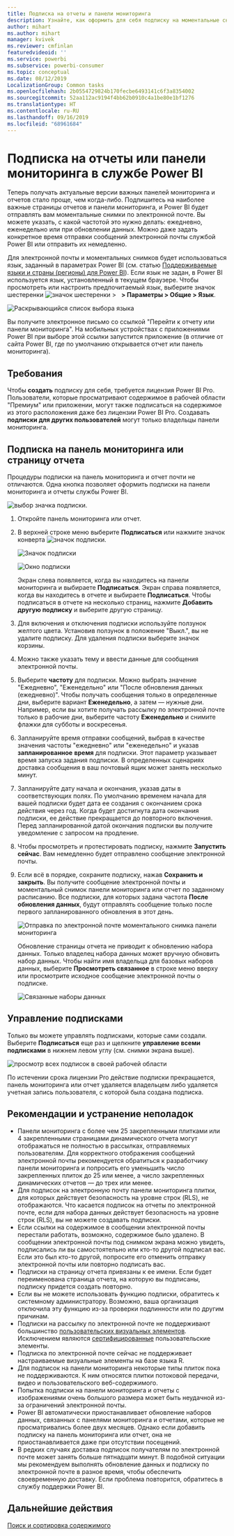 ```yaml
---
title: Подписка на отчеты и панели мониторинга
description: Узнайте, как оформить для себя подписку на моментальные снимки отчета или панели мониторинга Power BI по электронной почте.
author: mihart
ms.author: mihart
manager: kvivek
ms.reviewer: cmfinlan
featuredvideoid: ''
ms.service: powerbi
ms.subservice: powerbi-consumer
ms.topic: conceptual
ms.date: 08/12/2019
LocalizationGroup: Common tasks
ms.openlocfilehash: 2b0554729824b170fecbe6493141c6f3a8354002
ms.sourcegitcommit: 52aa112ac9194f4bb62b0910c4a1be80e1bf1276
ms.translationtype: HT
ms.contentlocale: ru-RU
ms.lasthandoff: 09/16/2019
ms.locfileid: "68961684"
---
```

# <a name="subscribe-to-a-report-or-dashboard-in-the-power-bi-service"></a>Подписка на отчеты или панели мониторинга в службе Power BI 
Теперь получать актуальные версии важных панелей мониторинга и отчетов стало проще, чем когда-либо. Подпишитесь на наиболее важные страницы отчетов и панели мониторинга, и Power BI будет отправлять вам моментальные снимки по электронной почте. Вы можете указать, с какой частотой это нужно делать: ежедневно, еженедельно или при обновлении данных. Можно даже задать конкретное время отправки сообщений электронной почты службой Power BI или отправить их немедленно.  

Для электронной почты и моментальных снимков будет использоваться язык, заданный в параметрах Power BI (см. статью [Поддерживаемые языки и страны (регионы) для Power BI](../supported-languages-countries-regions.md)). Если язык не задан, в Power BI используется язык, установленный в текущем браузере. Чтобы просмотреть или настроить предпочитаемый язык, выберите значок шестеренки ![значок шестеренки](./media/end-user-subscribe/power-bi-settings-icon.png) >   **> Параметры > Общие > Язык**. 

![Раскрывающийся список выбора языка](./media/end-user-subscribe/power-bi-language.png)

Вы получите электронное письмо со ссылкой "Перейти к отчету или панели мониторинга". На мобильных устройствах с приложениями Power BI при выборе этой ссылки запустится приложение (в отличие от сайта Power BI, где по умолчанию открывается отчет или панель мониторинга).


## <a name="requirements"></a>Требования
Чтобы **создать** подписку для себя, требуется лицензия Power BI Pro. Пользователи, которые просматривают содержимое в рабочей области "Премиум" или приложении, могут также подписаться на содержимое из этого расположения даже без лицензии Power BI Pro. Создавать **подписки для других пользователей** могут только владельцы панели мониторинга. 

## <a name="subscribe-to-a-dashboard-or-a-report-page"></a>Подписка на панель мониторинга или страницу отчета
Процедуры подписки на панель мониторинга и отчет почти не отличаются. Одна кнопка позволяет оформить подписки на панели мониторинга и отчеты службы Power BI.
 
![выбор значка подписки](./media/end-user-subscribe/power-bi-subscribe-orientation.png).

1. Откройте панель мониторинга или отчет.
2. В верхней строке меню выберите **Подписаться** или нажмите значок конверта ![значок подписки](./media/end-user-subscribe/power-bi-icon-envelope.png).
   
   ![Значок подписки](./media/end-user-subscribe/power-bi-subscribe-icon.png)

   ![Окно подписки](./media/end-user-subscribe/power-bi-emails-newest.png)
    
    Экран слева появляется, когда вы находитесь на панели мониторинга и выбираете **Подписаться**. Экран справа появляется, когда вы находитесь в отчете и выбираете **Подписаться**. Чтобы подписаться в отчете на несколько страниц, нажмите **Добавить другую подписку** и выберите другую страницу. 

4. Для включения и отключения подписки используйте ползунок желтого цвета.  Установив ползунок в положение "Выкл.", вы не удалите подписку. Для удаления подписки выберите значок корзины.

5. Можно также указать тему и ввести данные для сообщения электронной почты. 

5. Выберите **частоту** для подписки.  Можно выбрать значение "Ежедневно", "Еженедельно" или "После обновления данных (ежедневно)".  Чтобы получать сообщения только в определенные дни, выберите вариант **Еженедельно**, а затем — нужные дни.  Например, если вы хотите получать рассылку по электронной почте только в рабочие дни, выберите частоту **Еженедельно** и снимите флажки для субботы и воскресенья.   

6. Запланируйте время отправки сообщений, выбрав в качестве значения частоты "ежедневно" или "еженедельно" и указав **запланированное** **время** для подписки.  Этот параметр указывает время запуска задания подписки. В определенных сценариях доставка сообщения в ваш почтовый ящик может занять несколько минут.    

7. Запланируйте дату начала и окончания, указав даты в соответствующих полях. По умолчанию временем начала для вашей подписки будет дата ее создания с окончанием срока действия через год. Когда будет достигнута дата окончания подписки, ее действие прекращается до повторного включения.  Перед запланированной датой окончания подписки вы получите уведомление с запросом на продление.     

8. Чтобы просмотреть и протестировать подписку, нажмите **Запустить сейчас**.  Вам немедленно будет отправлено сообщение электронной почты. 

8. Если всё в порядке, сохраните подписку, нажав **Сохранить и закрыть**. Вы получите сообщение электронной почты и моментальный снимок панели мониторинга или отчет по заданному расписанию. Все подписки, для которых задана частота **После обновления данных**, будут отправлять сообщение только после первого запланированного обновления в этот день.
   
   ![Отправка по электронной почте моментального снимка панели мониторинга](media/end-user-subscribe/power-bi-subscribe-email.png)
   
    Обновление страницы отчета не приводит к обновлению набора данных. Только владелец набора данных может вручную обновить набор данных. Чтобы найти имя владельца для базовых наборов данных, выберите **Просмотреть связанное** в строке меню вверху или просмотрите исходное сообщение электронной почты о подписке.
   
    ![Связанные наборы данных](./media/end-user-subscribe/power-bi-view-related-screen.png)


## <a name="manage-your-subscriptions"></a>Управление подписками
Только вы можете управлять подписками, которые сами создали. Выберите **Подписаться** еще раз и щелкните **управление всеми подписками** в нижнем левом углу (см. снимки экрана выше). 

![просмотр всех подписок в своей рабочей области](./media/end-user-subscribe/power-bi-manage.png)

По истечении срока лицензии Pro действие подписки прекращается, панель мониторинга или отчет удаляется владельцем либо удаляется учетная запись пользователя, с которой была создана подписка.

## <a name="considerations-and-troubleshooting"></a>Рекомендации и устранение неполадок
* Панели мониторинга с более чем 25 закрепленными плитками или 4 закрепленными страницами динамического отчета могут отображаться не полностью в рассылках, отправляемых пользователям. Для корректного отображения сообщений электронной почты рекомендуется обратиться к разработчику панели мониторинга и попросить его уменьшить число закрепленных плиток до 25 или менее, а число закрепленных динамических отчетов — до трех или менее.  
* Для подписок на электронную почту панели мониторинга плитки, для которых действует безопасность на уровне строк (RLS), не отображаются.  Что касается подписок на отчеты по электронной почте, если для набора данных действует безопасность на уровне строк (RLS), вы не можете создавать подписки.
* Если ссылки на содержимое в сообщении электронной почты перестали работать, возможно, содержимое было удалено. В сообщении электронной почты под снимком экрана можно увидеть, подписались ли вы самостоятельно или кто-то другой подписал вас. Если это был кто-то другой, попросите его отменить отправку электронной почты или повторно подписать вас.
* Подписки на страницу отчета привязаны к ее имени. Если будет переименована страница отчета, на которую вы подписаны, подписку придется создать повторно.
* Если вы не можете использовать функцию подписки, обратитесь к системному администратору. Возможно, ваша организация отключила эту функцию из-за проверки подлинности или по другим причинам.  
* Подписки на рассылку по электронной почте не поддерживают большинство [пользовательских визуальных элементов](../power-bi-custom-visuals.md).  Исключением являются [сертифицированные](../power-bi-custom-visuals-certified.md) пользовательские элементы.  
* Подписка по электронной почте сейчас не поддерживает настраиваемые визуальные элементы на базе языка R.  
* Для подписок на панели мониторинга некоторые типы плиток пока не поддерживаются.  К ним относятся плитки потоковой передачи, видео и пользовательского веб-содержимого.     
* Попытка подписки на панели мониторинга и отчеты с изображениями очень большого размера может быть неудачной из-за ограничений электронной почты.    
* Power BI автоматически приостанавливает обновление наборов данных, связанных с панелями мониторинга и отчетами, которые не просматривались более двух месяцев.  Однако если добавить подписку на панель мониторинга или отчет, она не приостанавливается даже при отсутствии посещений.
* В редких случаях доставка подписок получателям по электронной почте может занять больше пятнадцати минут.  В подобной ситуации мы рекомендуем выполнять обновление данных и подписку по электронной почте в разное время, чтобы обеспечить своевременную доставку.  Если проблема повторится, обратитесь в службу поддержки Power BI.

## <a name="next-steps"></a>Дальнейшие действия

[Поиск и сортировка содержимого](end-user-search-sort.md)
